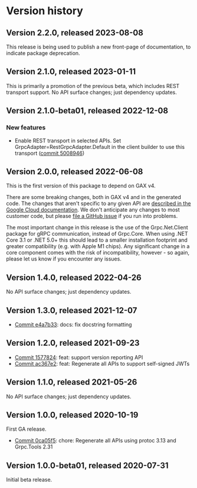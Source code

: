 # Version history

## Version 2.2.0, released 2023-08-08

This release is being used to publish a new front-page of
documentation, to indicate package deprecation.


## Version 2.1.0, released 2023-01-11

This is primarily a promotion of the previous beta, which includes
REST transport support. No API surface changes; just dependency updates.

## Version 2.1.0-beta01, released 2022-12-08

### New features

- Enable REST transport in selected APIs. Set GrpcAdapter=RestGrpcAdapter.Default in the client builder to use this transport ([commit 5008946](https://github.com/googleapis/google-cloud-dotnet/commit/500894667ba84ecc3d8e3e4ebc09ac0cd597100b))

## Version 2.0.0, released 2022-06-08

This is the first version of this package to depend on GAX v4.

There are some breaking changes, both in GAX v4 and in the generated
code. The changes that aren't specific to any given API are [described in the Google Cloud
documentation](https://cloud.google.com/dotnet/docs/reference/help/breaking-gax4).
We don't anticipate any changes to most customer code, but please [file a
GitHub issue](https://github.com/googleapis/google-cloud-dotnet/issues/new/choose)
if you run into problems.

The most important change in this release is the use of the Grpc.Net.Client package
for gRPC communication, instead of Grpc.Core. When using .NET Core 3.1 or .NET 5.0+
this should lead to a smaller installation footprint and greater compatibility (e.g.
with Apple M1 chips). Any significant change in a core component comes with the risk
of incompatibility, however - so again, please let us know if you encounter any
issues.


## Version 1.4.0, released 2022-04-26

No API surface changes; just dependency updates.

## Version 1.3.0, released 2021-12-07

- [Commit e4a7b33](https://github.com/googleapis/google-cloud-dotnet/commit/e4a7b33): docs: fix docstring formatting
## Version 1.2.0, released 2021-09-23

- [Commit 1577824](https://github.com/googleapis/google-cloud-dotnet/commit/1577824): feat: support version reporting API
- [Commit ac367e2](https://github.com/googleapis/google-cloud-dotnet/commit/ac367e2): feat: Regenerate all APIs to support self-signed JWTs

## Version 1.1.0, released 2021-05-26

No API surface changes; just dependency updates.

## Version 1.0.0, released 2020-10-19

First GA release.

- [Commit 0ca05f5](https://github.com/googleapis/google-cloud-dotnet/commit/0ca05f5): chore: Regenerate all APIs using protoc 3.13 and Grpc.Tools 2.31

## Version 1.0.0-beta01, released 2020-07-31

Initial beta release.
